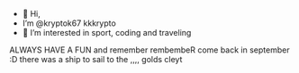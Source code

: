 - 👋 Hi,
- I’m @kryptok67 kkkrypto
- 👀 I’m interested in sport, coding and traveling

ALWAYS HAVE A FUN and remember rembembeR come back in september :D 
there was a ship to sail to the ,,,,
golds cleyt
